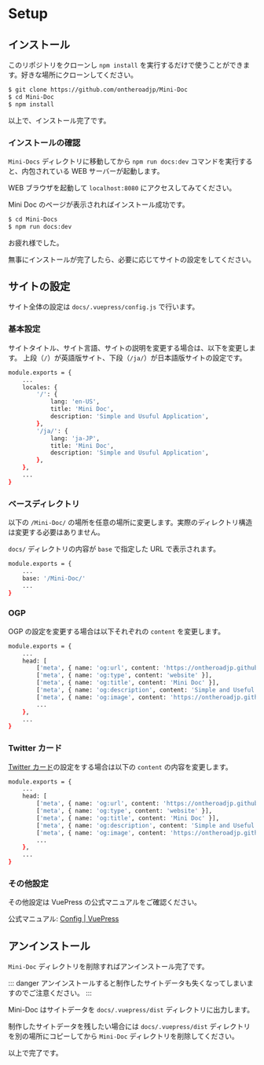 # Setup

## インストール
このリポジトリをクローンし ``npm install`` を実行するだけで使うことができます。好きな場所にクローンしてください。

```bash
$ git clone https://github.com/ontheroadjp/Mini-Doc
$ cd Mini-Doc
$ npm install
```

以上で、インストール完了です。

### インストールの確認

``Mini-Docs`` ディレクトリに移動してから ``npm run docs:dev`` コマンドを実行すると、内包されている WEB サーバーが起動します。

WEB ブラウザを起動して ``localhost:8080`` にアクセスしてみてください。

Mini Doc のページが表示されればインストール成功です。

```bash
$ cd Mini-Docs
$ npm run docs:dev
```

お疲れ様でした。

無事にインストールが完了したら、必要に応じてサイトの設定をしてください。

## サイトの設定

サイト全体の設定は ``docs/.vuepress/config.js`` で行います。

### 基本設定

サイトタイトル、サイト言語、サイトの説明を変更する場合は、以下を変更します。
上段（``/``）が英語版サイト、下段（``/ja/``）が日本語版サイトの設定です。

```bash
module.exports = {
    ...
    locales: {
        '/': {
            lang: 'en-US',
            title: 'Mini Doc',
            description: 'Simple and Usuful Application',
        },
        '/ja/': {
            lang: 'ja-JP',
            title: 'Mini Doc',
            description: 'Simple and Usuful Application',
        },
    },
    ...
}
```

### ベースディレクトリ

以下の ``/Mini-Doc/`` の場所を任意の場所に変更します。実際のディレクトリ構造は変更する必要はありません。

``docs/`` ディレクトリの内容が ``base`` で指定した URL で表示されます。

```bash
module.exports = {
    ...
    base: '/Mini-Doc/'
    ...
}
```

### OGP

OGP の設定を変更する場合は以下それぞれの ``content`` を変更します。

```bash
module.exports = {
    ...
    head: [
        ['meta', { name: 'og:url', content: 'https://ontheroadjp.github.com/Mini-Doc/' }],
        ['meta', { name: 'og:type', content: 'website' }],
        ['meta', { name: 'og:title', content: 'Mini Doc' }],
        ['meta', { name: 'og:description', content: 'Simple and Useful Application' }],
        ['meta', { name: 'og:image', content: 'https://ontheroadjp.github.io/Mini-Doc/images/main.jpg' }],
        ...
    },
    ...
}
```

### Twitter カード

[Twitter カード](https://developer.twitter.com/ja/docs/tweets/optimize-with-cards/guides/getting-started)の設定をする場合は以下の ``content`` の内容を変更します。

```bash
module.exports = {
    ...
    head: [
        ['meta', { name: 'og:url', content: 'https://ontheroadjp.github.com/Mini-Doc/' }],
        ['meta', { name: 'og:type', content: 'website' }],
        ['meta', { name: 'og:title', content: 'Mini Doc' }],
        ['meta', { name: 'og:description', content: 'Simple and Useful Application' }],
        ['meta', { name: 'og:image', content: 'https://ontheroadjp.github.io/Mini-Doc/images/main.jpg' }],
        ...
    },
    ...
}
```

### その他設定

その他設定は VuePress の公式マニュアルをご確認ください。

公式マニュアル: [Config | VuePress](https://v2.vuepress.vuejs.org/reference/config.html#base)


## アンインストール

``Mini-Doc`` ディレクトリを削除すればアンインストール完了です。

::: danger
アンインストールすると制作したサイトデータも失くなってしまいますのでご注意ください。
:::

Mini-Doc はサイトデータを ``docs/.vuepress/dist`` ディレクトリに出力します。

制作したサイトデータを残したい場合には ``docs/.vuepress/dist`` ディレクトリを別の場所にコピーしてから ``Mini-Doc`` ディレクトリを削除してください。


以上で完了です。

